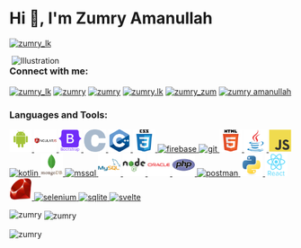 <h1>Hi 👋, I'm Zumry Amanullah</h1>

<p align="left">
    <a href="https://twitter.com/zumry_lk" target="blank"><img src="https://img.shields.io/twitter/follow/zumry_lk?logo=twitter&style=for-the-badge" alt="zumry_lk" /></a>
</p>

<a>
    <img src="https://github.com/paulsonjpaul/paulsonjpaul/raw/main/Coding _Monochromatic.svg" alt="Illustration" width="500" align="right" style="max-width:100% ;">
</a>

<h3 align="left">Connect with me:</h3>
<p align="left">
    <a href="https://twitter.com/zumry_lk" target="blank"><img align="center" src="https://cdn.jsdelivr.net/npm/simple-icons@3.0.1/icons/twitter.svg" alt="zumry_lk" height="30" width="40" /></a>
    <a href="https://linkedin.com/in/zumry" target="blank"><img align="center" src="https://cdn.jsdelivr.net/npm/simple-icons@3.0.1/icons/linkedin.svg" alt="zumry" height="30" width="40" /></a>
    <a href="https://stackoverflow.com/users/11932513/zumry" target="blank"><img align="center" src="https://cdn.jsdelivr.net/npm/simple-icons@3.0.1/icons/stackoverflow.svg" alt="zumry" height="30" width="40" /></a>
    <a href="https://fb.com/zumry.lk" target="blank"><img align="center" src="https://cdn.jsdelivr.net/npm/simple-icons@3.0.1/icons/facebook.svg" alt="zumry.lk" height="30" width="40" /></a>
    <a href="https://instagram.com/zumry_zum" target="blank"><img align="center" src="https://cdn.jsdelivr.net/npm/simple-icons@3.0.1/icons/instagram.svg" alt="zumry_zum" height="30" width="40" /></a>
    <a href="https://www.youtube.com/c/zumry amanullah" target="blank"><img align="center" src="https://cdn.jsdelivr.net/npm/simple-icons@3.0.1/icons/youtube.svg" alt="zumry amanullah" height="30" width="40" /></a>
</p>

<h3 align="left">Languages and Tools:</h3>
<p align="left">
    <a href="https://developer.android.com" target="_blank"> <img src="https://raw.githubusercontent.com/devicons/devicon/master/icons/android/android-original-wordmark.svg" alt="android" width="40" height="40" /> </a>
    <a href="https://angular.io" target="_blank"> <img src="https://raw.githubusercontent.com/devicons/devicon/master/icons/angularjs/angularjs-original-wordmark.svg" alt="angularjs" width="40" height="40" /> </a>
    <a href="https://getbootstrap.com" target="_blank"> <img src="https://raw.githubusercontent.com/devicons/devicon/master/icons/bootstrap/bootstrap-plain-wordmark.svg" alt="bootstrap" width="40" height="40" /> </a>
    <a href="https://www.cprogramming.com/" target="_blank"> <img src="https://raw.githubusercontent.com/devicons/devicon/master/icons/c/c-original.svg" alt="c" width="40" height="40" /> </a>
    <a href="https://www.w3schools.com/cpp/" target="_blank"> <img src="https://raw.githubusercontent.com/devicons/devicon/master/icons/cplusplus/cplusplus-original.svg" alt="cplusplus" width="40" height="40" /> </a>
    <a href="https://www.w3schools.com/css/" target="_blank"> <img src="https://raw.githubusercontent.com/devicons/devicon/master/icons/css3/css3-original-wordmark.svg" alt="css3" width="40" height="40" /> </a>
    <a href="https://firebase.google.com/" target="_blank"> <img src="https://www.vectorlogo.zone/logos/firebase/firebase-icon.svg" alt="firebase" width="40" height="40" /> </a>
    <a href="https://git-scm.com/" target="_blank"> <img src="https://www.vectorlogo.zone/logos/git-scm/git-scm-icon.svg" alt="git" width="40" height="40" /> </a>
    <a href="https://www.w3.org/html/" target="_blank"> <img src="https://raw.githubusercontent.com/devicons/devicon/master/icons/html5/html5-original-wordmark.svg" alt="html5" width="40" height="40" /> </a>
    <a href="https://www.java.com" target="_blank"> <img src="https://raw.githubusercontent.com/devicons/devicon/master/icons/java/java-original.svg" alt="java" width="40" height="40" /> </a>
    <a href="https://developer.mozilla.org/en-US/docs/Web/JavaScript" target="_blank"> <img src="https://raw.githubusercontent.com/devicons/devicon/master/icons/javascript/javascript-original.svg" alt="javascript" width="40" height="40" /> </a>
    <a href="https://kotlinlang.org" target="_blank"> <img src="https://www.vectorlogo.zone/logos/kotlinlang/kotlinlang-icon.svg" alt="kotlin" width="40" height="40" /> </a>
    <a href="https://www.mongodb.com/" target="_blank"> <img src="https://raw.githubusercontent.com/devicons/devicon/master/icons/mongodb/mongodb-original-wordmark.svg" alt="mongodb" width="40" height="40" /> </a>
    <a href="https://www.microsoft.com/en-us/sql-server" target="_blank"> <img src="https://cdn.worldvectorlogo.com/logos/microsoft-sql-server.svg" alt="mssql" width="40" height="40" /> </a>
    <a href="https://www.mysql.com/" target="_blank"> <img src="https://raw.githubusercontent.com/devicons/devicon/master/icons/mysql/mysql-original-wordmark.svg" alt="mysql" width="40" height="40" /> </a>
    <a href="https://nodejs.org" target="_blank"> <img src="https://raw.githubusercontent.com/devicons/devicon/master/icons/nodejs/nodejs-original-wordmark.svg" alt="nodejs" width="40" height="40" /> </a>
    <a href="https://www.oracle.com/" target="_blank"> <img src="https://raw.githubusercontent.com/devicons/devicon/master/icons/oracle/oracle-original.svg" alt="oracle" width="40" height="40" /> </a>
    <a href="https://www.php.net" target="_blank"> <img src="https://raw.githubusercontent.com/devicons/devicon/master/icons/php/php-original.svg" alt="php" width="40" height="40" /> </a>
    <a href="https://postman.com" target="_blank"> <img src="https://www.vectorlogo.zone/logos/getpostman/getpostman-icon.svg" alt="postman" width="40" height="40" /> </a>
    <a href="https://www.python.org" target="_blank"> <img src="https://raw.githubusercontent.com/devicons/devicon/master/icons/python/python-original.svg" alt="python" width="40" height="40" /> </a>
    <a href="https://reactjs.org/" target="_blank"> <img src="https://raw.githubusercontent.com/devicons/devicon/master/icons/react/react-original-wordmark.svg" alt="react" width="40" height="40" /> </a>
    <a href="https://www.ruby-lang.org/en/" target="_blank"> <img src="https://raw.githubusercontent.com/devicons/devicon/master/icons/ruby/ruby-original.svg" alt="ruby" width="40" height="40" /> </a>
    <a href="https://www.selenium.dev" target="_blank"> <img src="https://raw.githubusercontent.com/detain/svg-logos/780f25886640cef088af994181646db2f6b1a3f8/svg/selenium-logo.svg" alt="selenium" width="40" height="40" /> </a>
    <a href="https://www.sqlite.org/" target="_blank"> <img src="https://www.vectorlogo.zone/logos/sqlite/sqlite-icon.svg" alt="sqlite" width="40" height="40" /> </a>
    <a href="https://svelte.dev" target="_blank"> <img src="https://upload.wikimedia.org/wikipedia/commons/1/1b/Svelte_Logo.svg" alt="svelte" width="40" height="40" /> </a>
</p>

<p><img align="left" src="https://github-readme-stats.vercel.app/api/top-langs?username=zumry&show_icons=true&locale=en&layout=compact" alt="zumry" /></p>

<p>&nbsp;<img align="center" src="https://github-readme-stats.vercel.app/api?username=zumry&show_icons=true&locale=en" alt="zumry" /></p>

<p><img align="center" src="https://github-readme-streak-stats.herokuapp.com/?user=zumry&" alt="zumry" /></p>
